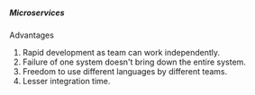 ##### Microservices
Advantages
1) Rapid development as team can work independently.
2) Failure of one system doesn't bring down the entire system.
3) Freedom to use different languages by different teams.
4) Lesser integration time.